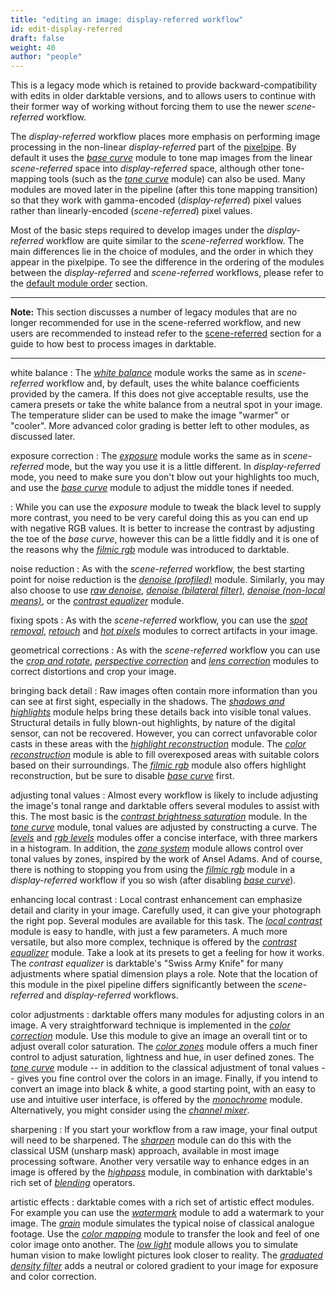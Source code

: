 ```yaml
---
title: "editing an image: display-referred workflow"
id: edit-display-referred
draft: false
weight: 40
author: "people"
---
```


This is a legacy mode which is retained to provide backward-compatibility with edits in older darktable versions, and to allows users to continue with their former way of working without forcing them to use the newer _scene-referred_ workflow. 

The _display-referred_ workflow places more emphasis on performing image processing in the non-linear _display-referred_ part of the [pixelpipe](../../darkroom/processing-modules-and-pixelpipe/_index.md). By default it uses the [_base curve_](../../module-reference/processing-modules/base-curve.md) module to tone map images from the linear _scene-referred_ space into _display-referred_ space, although other tone-mapping tools (such as the [_tone curve_](../../module-reference/processing-modules/tone-curve) module) can also be used. Many modules are moved later in the pipeline (after this tone mapping transition) so that they work with gamma-encoded (_display-referred_) pixel values rather than linearly-encoded (_scene-referred_) pixel values. 

Most of the basic steps required to develop images under the _display-referred_ workflow are quite similar to the _scene-referred_ workflow. The main differences lie in the choice of modules, and the order in which they appear in the pixelpipe.  To see the difference in the ordering of the modules between the _display-referred_ and _scene-referred_ workflows, please refer to the [default module order](../../special-topics/module-order.md) section.

---

**Note:** This section discusses a number of legacy modules that are no longer recommended for use in the scene-referred workflow, and new users are recommended to instead refer to the [scene-referred](./edit-scene-referred.md) section for a guide to how best to process images in darktable.

---

white balance
: The [_white balance_](../../module-reference/processing-modules/white-balance.md) module works the same as in _scene-referred_ workflow and, by default, uses the white balance coefficients provided by the camera. If this does not give acceptable results, use the camera presets or take the white balance from a neutral spot in your image. The temperature slider can be used to make the image "warmer" or "cooler". More advanced color grading is better left to other modules, as discussed later.

exposure correction
: The [_exposure_](../../module-reference/processing-modules/exposure.md) module works the same as in _scene-referred_ mode, but the way you use it is a little different. In _display-referred_ mode, you need to make sure you don't blow out your highlights too much, and use the [_base curve_](../../module-reference/processing-modules/base-curve.md) module to adjust the middle tones if needed.

: While you can use the _exposure_ module to tweak the black level to supply more contrast, you need to be very careful doing this as you can end up with negative RGB values. It is better to increase the contrast by adjusting the toe of the _base curve_, however this can be a little fiddly and it is one of the reasons why the [_filmic rgb_](../../module-reference/processing-modules/filmic-rgb.md) module was introduced to darktable. 

noise reduction
: As with the _scene-referred_ workflow, the best starting point for noise reduction is the [_denoise (profiled)_](../../module-reference/processing-modules/denoise-profiled.md) module.  Similarly, you may also choose to use [_raw denoise_](../../module-reference/processing-modules/raw-denoise.mf), [_denoise (bilateral filter)_](../../module-reference/processing-modules/denoise-bilateral-filter.md), [_denoise (non-local means)_](../../module-reference/processing-modules/denoise-non-local-means.md), or the [_contrast equalizer_](../../module-reference/processing-modules/contrast-equalizer.md) module.

fixing spots
: As with the _scene-referred_ workflow, you can use the [_spot removal_](../../module-reference/processing-modules/spot-removal.md), [_retouch_](../../module-reference/processing-modules/retouch.md) and [_hot pixels_](../../module-reference/processing-modules/hot-pixels.md) modules to correct artifacts in your image.

geometrical corrections
: As with the _scene-referred_ workflow you can use the [_crop and rotate_](../../module-reference/processing-modules/crop-rotate.md), [_perspective correction_](../../module-reference/processing-modules/perspective-correction.md) and [_lens correction_](../../module-reference/processing-modules/lens-correction.md) modules to correct distortions and crop your image.

bringing back detail
: Raw images often contain more information than you can see at first sight, especially in the shadows. The [_shadows and highlights_](../../module-reference/processing-modules/shadows-and-highlights.md) module helps bring these details back into visible tonal values. Structural details in fully blown-out highlights, by nature of the digital sensor, can not be recovered. However, you can correct unfavorable color casts in these areas with the [_highlight reconstruction_](../../module-reference/processing-modules/highlight-reconstruction.md) module. The [_color reconstruction_](../../module-reference/processing-modules/color-reconstruction.md) module is able to fill overexposed areas with suitable colors based on their surroundings. The [_filmic rgb_](../../module-reference/processing-modules/filmic-rgb.md) module also offers highlight reconstruction, but be sure to disable [_base curve_](../../module-reference/processing-modules/base-curve.md) first.

adjusting tonal values
: Almost every workflow is likely to include adjusting the image's tonal range and darktable offers several modules to assist with this. The most basic is the [_contrast brightness saturation_](../../module-reference/processing-modules/contrast-brightness-saturation.md) module. In the [_tone curve_](../../module-reference/processing-modules/tone-curve.md) module, tonal values are adjusted by constructing a curve. The [_levels_](../../module-reference/processing-modules/levels.md) and [_rgb levels_](../../module-reference/processing-modules/rgb-levels.md) modules offer a concise interface, with three markers in a histogram. In addition, the [_zone system_](../../module-reference/processing-modules/zone-system.md) module allows control over tonal values by zones, inspired by the work of Ansel Adams. And of course, there is nothing to stopping you from using the [_filmic rgb_](../../module-reference/processing-modules/filmic-rgb.md) module in a _display-referred_ workflow if you so wish (after disabling [_base curve_](../../module-reference/processing-modules/base-curve.md)).

enhancing local contrast
: Local contrast enhancement can emphasize detail and clarity in your image. Carefully used, it can give your photograph the right pop. Several modules are available for this task. The [_local contrast_](../../module-reference/processing-modules/local-contrast.md) module is easy to handle, with just a few parameters. A much more versatile, but also more complex, technique is offered by the [_contrast equalizer_](../../module-reference/processing-modules/contrast-equalizer.md) module. Take a look at its presets to get a feeling for how it works. The _contrast equalizer_ is darktable's "Swiss Army Knife" for many adjustments where spatial dimension plays a role. Note that the location of this module in the pixel pipeline differs significantly between the _scene-referred_ and _display-referred_ workflows.

color adjustments
: darktable offers many modules for adjusting colors in an image. A very straightforward technique is implemented in the [_color correction_](../../module-reference/processing-modules/color-correction.md) module. Use this module to give an image an overall tint or to adjust overall color saturation. The [_color zones_](../../module-reference/processing-modules/color-zones.md) module offers a much finer control to adjust saturation, lightness and hue, in user defined zones. The [_tone curve_](../../module-reference/processing-modules/tone-curve.md) module -- in addition to the classical adjustment of tonal values -- gives you fine control over the colors in an image. Finally, if you intend to convert an image into black & white, a good starting point, with an easy to use and intuitive user interface, is offered by the [_monochrome_](../../module-reference/processing-modules/monochrome.md) module. Alternatively, you might consider using the [_channel mixer_](../../module-reference/processing-modules/channel-mixer.md).

sharpening
: If you start your workflow from a raw image, your final output will need to be sharpened. The [_sharpen_](../../module-reference/processing-modules/sharpen.md) module can do this with the classical USM (unsharp mask) approach, available in most image processing software. Another very versatile way to enhance edges in an image is offered by the [_highpass_](../../module-reference/processing-modules/highpass.md) module, in combination with darktable's rich set of [_blending_](../../darkroom/masking-and-blending/blend-modes.md) operators.

artistic effects
: darktable comes with a rich set of artistic effect modules. For example you can use the [_watermark_](../../module-reference/processing-modules/watermark.md) module to add a watermark to your image. The [_grain_](../../module-reference/processing-modules/grain.md) module simulates the typical noise of classical analogue footage. Use the [_color mapping_](../../module-reference/processing-modules/color-mapping.md) module to transfer the look and feel of one color image onto another. The [_low light_](../../module-reference/processing-modules/lowlight-vision.md) module allows you to simulate human vision to make lowlight pictures look closer to reality. The [_graduated density filter_](../../module-reference/processing-modules/graduated-density.md) adds a neutral or colored gradient to your image for exposure and color correction.  


